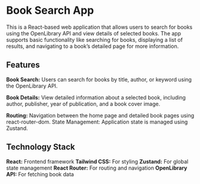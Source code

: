 # Book Search App

This is a React-based web application that allows users to search for books using the OpenLibrary API and view details of selected books. The app supports basic functionality like searching for books, displaying a list of results, and navigating to a book’s detailed page for more information.

## Features

**Book Search:** Users can search for books by title, author, or keyword using the OpenLibrary API.

**Book Details:** View detailed information about a selected book, including author, publisher, year of publication, and a book cover image.

**Routing:** Navigation between the home page and detailed book pages using react-router-dom.
State Management: Application state is managed using Zustand.

## Technology Stack

**React:** Frontend framework
**Tailwind CSS:** For styling
**Zustand:** For global state management
**React Router:** For routing and navigation
**OpenLibrary API:** For fetching book data
